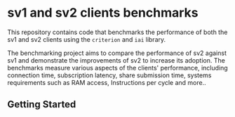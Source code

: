 

# sv1 and sv2 clients benchmarks 
This repository contains code that benchmarks the performance of both the sv1 and sv2 clients using the `criterion` and `iai` library.

The benchmarking project aims to compare the performance of sv2 against sv1 and demonstrate the improvements of sv2 to increase its adoption. The benchmarks measure various aspects of the clients' performance, including connection time, subscription latency, share submission time, systems requirements such as RAM access, Instructions per cycle and more..


## Getting Started

